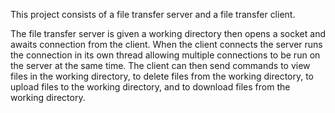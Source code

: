 This project consists of a file transfer server and a file transfer client.

  The file transfer server is given a working directory then opens a socket and awaits connection from the client. When the client connects
the server runs the connection in its own thread allowing multiple connections to be run on the server at the same time. The client can then
send commands to view files in the working directory, to delete files from the working directory, to upload files to the working directory,
and to download files from the working directory.
